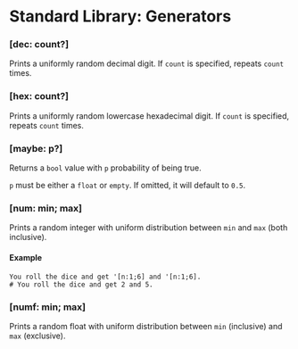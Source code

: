 # Standard Library: Generators


### [dec: count?]

Prints a uniformly random decimal digit. If `count` is specified, repeats `count` times.

### [hex: count?]

Prints a uniformly random lowercase hexadecimal digit. If `count` is specified, repeats `count` times.

### [maybe: p?]

Returns a `bool` value with `p` probability of being true.

`p` must be either a `float` or `empty`. If omitted, it will default to `0.5`.

### [num: min; max]

Prints a random integer with uniform distribution between `min` and `max` (both inclusive).

#### Example

```rant
You roll the dice and get '[n:1;6] and '[n:1;6].
# You roll the dice and get 2 and 5.
```

### [numf: min; max]

Prints a random float with uniform distribution between `min` (inclusive) and `max` (exclusive).


